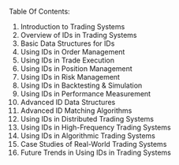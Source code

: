 Table Of Contents:

1. Introduction to Trading Systems
2. Overview of IDs in Trading Systems
3. Basic Data Structures for IDs
4. Using IDs in Order Management
5. Using IDs in Trade Execution
6. Using IDs in Position Management
7. Using IDs in Risk Management
8. Using IDs in Backtesting & Simulation
9. Using IDs in Performance Measurement
10. Advanced ID Data Structures
11. Advanced ID Matching Algorithms
12. Using IDs in Distributed Trading Systems
13. Using IDs in High-Frequency Trading Systems
14. Using IDs in Algorithmic Trading Systems
15. Case Studies of Real-World Trading Systems
16. Future Trends in Using IDs in Trading Systems